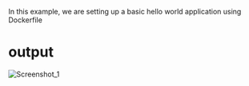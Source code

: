 In this example, we are setting up a basic hello world application using Dockerfile

output
======
![Screenshot_1](https://user-images.githubusercontent.com/61390678/216253388-a3674123-ce7f-48f9-9ed7-03b89fd848fb.png)
